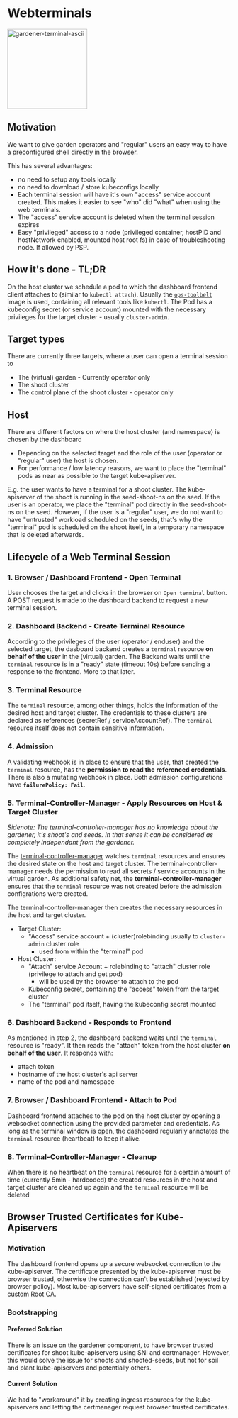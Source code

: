 # Webterminals

<img width="180" alt="gardener-terminal-ascii" src="https://user-images.githubusercontent.com/5526658/66032047-ecfacc80-e504-11e9-9864-57d4f0bbaf5d.png">



## Motivation
We want to give garden operators and "regular" users an easy way to have a preconfigured shell directly in the browser.

This has several advantages:
- no need to setup any tools locally
- no need to download / store kubeconfigs locally
- Each terminal session will have it's own "access" service account created. This makes it easier to see "who" did "what" when using the web terminals.
- The "access" service account is deleted when the terminal session expires
- Easy "privileged" access to a node (privileged container, hostPID and hostNetwork enabled, mounted host root fs) in case of troubleshooting node. If allowed by PSP.

## How it's done - TL;DR
On the host cluster we schedule a pod to which the dashboard frontend client attaches to (similar to `kubectl attach`). Usually the [`ops-toolbelt`](https://github.com/gardener/ops-toolbelt/) image is used, containing all relevant tools like `kubectl`. The Pod has a kubeconfig secret (or service account) mounted with the necessary privileges for the target cluster - usually `cluster-admin`.

## Target types
There are currently three targets, where a user can open a terminal session to
- The (virtual) garden - Currently operator only
- The shoot cluster
- The control plane of the shoot cluster - operator only

## Host
There are different factors on where the host cluster (and namespace) is chosen by the dashboard
- Depending on the selected target and the role of the user (operator or "regular" user) the host is chosen.
- For performance / low latency reasons, we want to place the "terminal" pods as near as possible to the target kube-apiserver.

E.g. the user wants to have a terminal for a shoot cluster. The kube-apiserver of the shoot is running in the seed-shoot-ns on the seed.
If the user is an operator, we place the "terminal" pod directly in the seed-shoot-ns on the seed.
However, if the user is a "regular" user, we do not want to have "untrusted" workload scheduled on the seeds, that's why the "terminal" pod is scheduled on the shoot itself, in a temporary namespace that is deleted afterwards.


## Lifecycle of a Web Terminal Session

### 1. Browser / Dashboard Frontend - Open Terminal
User chooses the target and clicks in the browser on `Open terminal` button. A POST request is made to the dashboard backend to request a new terminal session.

### 2. Dashboard Backend - Create Terminal Resource
According to the privileges of the user (operator / enduser) and the selected target, the dasboard backend creates a `terminal` resource **on behalf of the user** in the (virtual) garden. The Backend waits until the `terminal` resource is in a "ready" state (timeout 10s) before sending a response to the frontend. More to that later.

### 3. Terminal Resource
The `terminal` resource, among other things, holds the information of the desired host and target cluster. The credentials to these clusters are declared as references (secretRef / serviceAccountRef). The `terminal` resource itself does not contain sensitive information.

### 4. Admission
A validating webhook is in place to ensure that the user, that created the `terminal` resource, has the **permission to read the referenced credentials**. There is also a mutating webhook in place. Both admission configurations have **`failurePolicy: Fail`**.

### 5. Terminal-Controller-Manager - Apply Resources on Host & Target Cluster
*Sidenote: The terminal-controller-manager has no knowledge about the gardener, it's shoot's and seeds. In that sense it can be considered as completely independant from the gardener.*

The [terminal-controller-manager](https://github.com/gardener/terminal-controller-manager) watches `terminal` resources and ensures the desired state on the host and target cluster. The terminal-controller-manager needs the permission to read all secrets / service accounts in the virtual garden.
As additional safety net, the **terminal-controller-manager** ensures that the `terminal` resource was not created before the admission configrations were created.

The terminal-controller-manager then creates the necessary resources in the host and target cluster.
- Target Cluster:
  - "Access" service account + (cluster)rolebinding usually to `cluster-admin` cluster role
    - used from within the "terminal" pod
- Host Cluster:
  - "Attach" service Account + rolebinding to "attach" cluster role (privilege to attach and get pod)
    - will be used by the browser to attach to the pod
  - Kubeconfig secret, containing the "access" token from the target cluster
  - The "terminal" pod itself, having the kubeconfig secret mounted


### 6. Dashboard Backend - Responds to Frontend
As mentioned in step 2, the dashboard backend waits until the `terminal` resource is "ready". It then reads the "attach" token from the host cluster **on behalf of the user**.
It responds with:
  - attach token
  - hostname of the host cluster's api server
  - name of the pod and namespace

### 7. Browser / Dashboard Frontend - Attach to Pod
Dashboard frontend attaches to the pod on the host cluster by opening a websocket connection using the provided parameter and credentials.
As long as the terminal window is open, the dashboard regularily annotates the `terminal` resource (heartbeat) to keep it alive.

### 8. Terminal-Controller-Manager - Cleanup
When there is no heartbeat on the `terminal` resource for a certain amount of time (currently 5min - hardcoded) the created resources in the host and target cluster are cleaned up again and the `terminal` resource will be deleted

## Browser Trusted Certificates for Kube-Apiservers

### Motivation
The dashboard frontend opens up a secure websocket connection to the kube-apiserver. The certificate presented by the kube-apiserver must be browser trusted, otherwise the connection can't be established (rejected by browser policy).
Most kube-apiservers have self-signed certificates from a custom Root CA.

### Bootstrapping

#### Preferred Solution
There is an [issue](https://github.com/gardener/gardener/issues/1413) on the gardener component, to have browser trusted certificates for shoot kube-apiservers using SNI and certmanager.
However, this would solve the issue for shoots and shooted-seeds, but not for soil and plant kube-apiservers and potentially others.

#### Current Solution
We had to "workaround" it by creating ingress resources for the kube-apiservers and letting the certmanager request browser trusted certificates.
